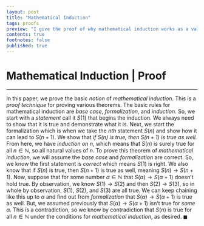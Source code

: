 ```yaml
---
layout: post
title: "Mathematical Induction"
tags: proofs
preview: "I give the proof of why mathematical induction works as a valid proof technique."
contents: true
footnotes: false
published: true
---
```


# Mathematical Induction | Proof

---

In this paper, we prove the basic *notion* of *mathematical induction*. This is a *proof technique* for proving various theorems. The basic rules for mathematical induction are *base case*, *formalization*, and *induction*. So, we start with a *statement* call it $S(1)$ that begins the induction. We always need to show that it is true and demonstrate what it is. Next, we start the formalization which is when we take the *nth* statement $S(n)$ and show how it can lead to $S(n+1)$. We show that *if $S(n)$ is true, then $S(n+1)$ is true as well.* From here, we have *induction on $n$*, which means that $S(n)$ is surely true for all $n \in \mathbb{N}$, so all natural values of $n$. To prove this theorem of *mathematical induction*, we will assume the *base case* and *formalization* are correct. So, we know the first statement is *correct* which means $S(1)$ is right. We also know that if $S(n)$ is true, then $S(n+1)$ is true as well, meaning $S(n) \to S(n+1)$. Now, suppose that for some number $\alpha \in \mathbb{N}$ that $S(\alpha) \to S(\alpha + 1)$ doesnʻt hold true. By observation, we know $S(1) \to S(2)$ and then $S(2) \to S(3)$, so in whole by observation, $S(1)$, $S(2)$, and $S(3)$ are all true. We can keep chaining like this up to $\alpha$ and find out from *formalization* that $S(\alpha) \to S(\alpha + 1)$ is true as well. But, we assumed previously that $S(\alpha) \to S(\alpha + 1)$ isnʻt true for *some* $\alpha$. This is a contradiction, so we know by contradiction that $S(n)$ is true for all $n \in \mathbb{N}$ under the conditions for *mathematical induction*, as desired. $\blacksquare$   

